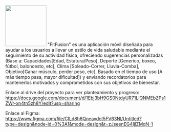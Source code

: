 <img src="relative/path/in/repository/to/image.svg](https://github.com/betanS/FitFusion-Proyecto/blob/main/Imagenes/FitFusion.png" width="128"/>
"FitFusion" es una aplicación móvil diseñada para ayudar a los usuarios a llevar un estilo de vida saludable mediante el seguimiento de su actividad física, ofreciendo sugerencias personalizadas (Base a: 
Capacidades[Edad, Estatura/Peso], 
Deporte [Generico, boxeo, fútbol, baloncesto, etc], 
Clima [Soleado-Correr, Lluvia-Comba], 
Objetivo[Ganar músculo, perder peso, etc], 
Basado en el tiempo de uso [A más tiempo pasa, mayor dificultad]) 
y enviando recordatorios para mantenerlos motivados y comprometidos con sus objetivos de bienestar.

Enlace al drive del proyecto para ver planteamiento y progreso:
https://docs.google.com/document/d/1Ebj3bH9GS0NtdyUR71LiQNMEbZPs1ZWr-xn4tn5zh8Y/edit?usp=sharing

Enlace al Figma:
https://www.figma.com/file/CILd8h6Qneavdct5FV63Nl/Untitled?type=design&node-id=0%3A1&mode=design&t=zJseenEG4IjlZMqN-1
